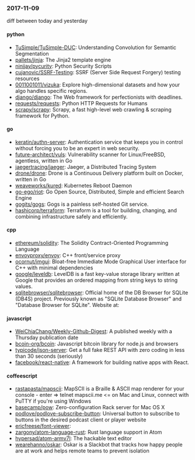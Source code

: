 ### 2017-11-09
diff between today and yesterday

#### python
* [TuSimple/TuSimple-DUC](https://github.com/TuSimple/TuSimple-DUC): Understanding Convolution for Semantic Segmentation
* [pallets/jinja](https://github.com/pallets/jinja): The Jinja2 template engine
* [ninijay/pycurity](https://github.com/ninijay/pycurity): Python Security Scripts
* [cujanovic/SSRF-Testing](https://github.com/cujanovic/SSRF-Testing): SSRF (Server Side Request Forgery) testing resources
* [0011001011/vizuka](https://github.com/0011001011/vizuka): Explore high-dimensional datasets and how your algo handles specific regions.
* [django/django](https://github.com/django/django): The Web framework for perfectionists with deadlines.
* [requests/requests](https://github.com/requests/requests): Python HTTP Requests for Humans 
* [scrapy/scrapy](https://github.com/scrapy/scrapy): Scrapy, a fast high-level web crawling & scraping framework for Python.

#### go
* [keratin/authn-server](https://github.com/keratin/authn-server): Authentication service that keeps you in control without forcing you to be an expert in web security.
* [future-architect/vuls](https://github.com/future-architect/vuls): Vulnerability scanner for Linux/FreeBSD, agentless, written in Go
* [jaegertracing/jaeger](https://github.com/jaegertracing/jaeger): Jaeger, a Distributed Tracing System
* [drone/drone](https://github.com/drone/drone): Drone is a Continuous Delivery platform built on Docker, written in Go
* [weaveworks/kured](https://github.com/weaveworks/kured): Kubernetes Reboot Daemon
* [go-ego/riot](https://github.com/go-ego/riot): Go Open Source, Distributed, Simple and efficient Search Engine
* [gogits/gogs](https://github.com/gogits/gogs): Gogs is a painless self-hosted Git service.
* [hashicorp/terraform](https://github.com/hashicorp/terraform): Terraform is a tool for building, changing, and combining infrastructure safely and efficiently.

#### cpp
* [ethereum/solidity](https://github.com/ethereum/solidity): The Solidity Contract-Oriented Programming Language
* [envoyproxy/envoy](https://github.com/envoyproxy/envoy): C++ front/service proxy
* [ocornut/imgui](https://github.com/ocornut/imgui): Bloat-free Immediate Mode Graphical User interface for C++ with minimal dependencies
* [google/leveldb](https://github.com/google/leveldb): LevelDB is a fast key-value storage library written at Google that provides an ordered mapping from string keys to string values.
* [sqlitebrowser/sqlitebrowser](https://github.com/sqlitebrowser/sqlitebrowser): Official home of the DB Browser for SQLite (DB4S) project. Previously known as "SQLite Database Browser" and "Database Browser for SQLite". Website at:

#### javascript
* [WeiChiaChang/Weekly-Github-Digest](https://github.com/WeiChiaChang/Weekly-Github-Digest):  A published weekly with a Thursday publication date
* [bcoin-org/bcoin](https://github.com/bcoin-org/bcoin): Javascript bitcoin library for node.js and browsers
* [typicode/json-server](https://github.com/typicode/json-server): Get a full fake REST API with zero coding in less than 30 seconds (seriously)
* [facebook/react-native](https://github.com/facebook/react-native): A framework for building native apps with React.

#### coffeescript
* [rastapasta/mapscii](https://github.com/rastapasta/mapscii):  MapSCII is a Braille & ASCII map renderer for your console - enter => telnet mapscii.me <= on Mac and Linux, connect with PuTTY if you're using Windows
* [basecamp/pow](https://github.com/basecamp/pow): Zero-configuration Rack server for Mac OS X
* [podlove/podlove-subscribe-button](https://github.com/podlove/podlove-subscribe-button): Universal button to subscribe to buttons in the desired podcast client or player website
* [ericfreese/font-viewer](https://github.com/ericfreese/font-viewer): 
* [zargony/atom-language-rust](https://github.com/zargony/atom-language-rust): Rust language support in Atom
* [hypersad/atom-armv7l](https://github.com/hypersad/atom-armv7l): The hackable text editor
* [wearehanno/oskar](https://github.com/wearehanno/oskar): Oskar is a Slackbot that tracks how happy people are at work and helps remote teams to prevent isolation
